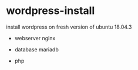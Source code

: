 # wordpress-install
install wordpress on fresh version of ubuntu 18.04.3

- webserver nginx 

- database mariadb

- php 
